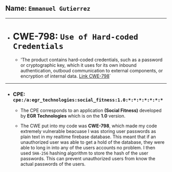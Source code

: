 ## Name: `Emmanuel Gutierrez`

---

* # CWE-798: `Use of Hard-coded Credentials`
    * 'The product contains hard-coded credentials, such as a password or cryptographic key, which it uses for its own inbound authentication, outboud communication to external components, or encryption of internal data. [Link CWE-798](https://cwe.mitre.org/data/definitions/798.html)`
 
---
 
* ### CPE: `cpe:/a:egr_technologies:social_fitness:1.0:*:*:*:*:*:*:*`
    * The CPE corresponds to an application **(Social Fitness)**  developed by **EGR Technologies** which is on the **1.0** version.

    * The CWE put into my code was **CWE-798**, which made my code extremely vulnerable beacuase I was storing user passwords as plain text in my realtime firebase database. This meant that if an unauthorized user was able to get a hold of the database, they were able to long in into any of the users accounts no problem. I then used `SHA-256` hashing algorithm to store the hash of the user passwords. This can prevent unauthorized users from know the actual passwords of the users.   
 
